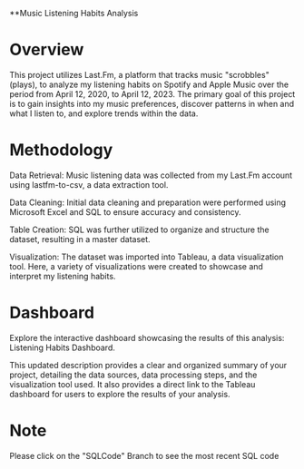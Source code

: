 **Music Listening Habits Analysis

# Overview
This project utilizes Last.Fm, a platform that tracks music "scrobbles" (plays), to analyze my listening habits on Spotify and Apple Music over the period from April 12, 2020, to April 12, 2023. The primary goal of this project is to gain insights into my music preferences, discover patterns in when and what I listen to, and explore trends within the data.

# Methodology
Data Retrieval: Music listening data was collected from my Last.Fm account using lastfm-to-csv, a data extraction tool.

Data Cleaning: Initial data cleaning and preparation were performed using Microsoft Excel and SQL to ensure accuracy and consistency.

Table Creation: SQL was further utilized to organize and structure the dataset, resulting in a master dataset.

Visualization: The dataset was imported into Tableau, a data visualization tool. Here, a variety of visualizations were created to showcase and interpret my listening habits.

# Dashboard
Explore the interactive dashboard showcasing the results of this analysis: Listening Habits Dashboard.

This updated description provides a clear and organized summary of your project, detailing the data sources, data processing steps, and the visualization tool used. It also provides a direct link to the Tableau dashboard for users to explore the results of your analysis.


# Note
Please click on the "SQLCode" Branch to see the most recent SQL code
